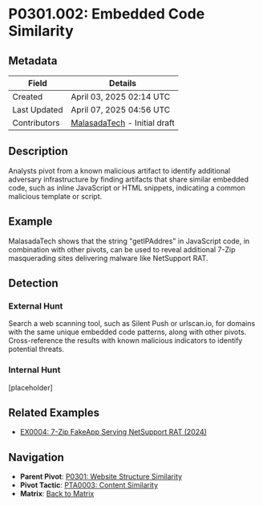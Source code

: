 # P0301.002: Embedded Code Similarity

## Metadata
| Field          | Details                                      |
|----------------|----------------------------------------------|
| Created        | April 03, 2025 02:14 UTC                    |
| Last Updated   | April 07, 2025 04:56 UTC                     |
| Contributors   | [MalasadaTech](../contributors.md#malasadatech) - Initial draft |

## Description
Analysts pivot from a known malicious artifact to identify additional adversary infrastructure by finding artifacts that share similar embedded code, such as inline JavaScript or HTML snippets, indicating a common malicious template or script.

## Example
MalasadaTech shows that the string "getIPAddres" in JavaScript code, in combination with other pivots, can be used to reveal additional 7-Zip masquerading sites delivering malware like NetSupport RAT.

## Detection

### External Hunt
Search a web scanning tool, such as Silent Push or urlscan.io, for domains with the same unique embedded code patterns, along with other pivots. Cross-reference the results with known malicious indicators to identify potential threats.

### Internal Hunt
[placeholder]

## Related Examples
- [EX0004: 7-Zip FakeApp Serving NetSupport RAT (2024)](../examples/EX0004.md)

## Navigation
- **Parent Pivot**: [P0301: Website Structure Similarity](P0301.md)
- **Pivot Tactic**: [PTA0003: Content Similarity](../pivot-tactics/PTA0003/main.md)
- **Matrix**: [Back to Matrix](../matrix.md)